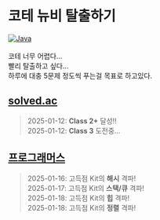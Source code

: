 # 코테 뉴비 탈출하기
[![Java](https://img.shields.io/badge/Java-007396?style=flat-square&logo=Java&logoColor=white)](https://www.java.com/)<br><br>
코테 너무 어렵다...<br>
빨리 탈출하고 싶다...<br>
하루에 대충 5문제 정도씩 푸는걸 목표로 하고있다.
## [solved.ac](https://solved.ac/)
> 2025-01-12: **Class 2+** 달성!!<br>
> 2025-01-12: **Class 3** 도전중...
## [프로그래머스](https://programmers.co.kr/)
> 2025-01-16: 고득점 Kit의 **해시** 격파!<br>
> 2025-01-17: 고득점 Kit의 **스택/큐** 격파!<br>
> 2025-01-18: 고득점 Kit의 **힙** 격파!<br>
> 2025-01-18: 고득점 Kit의 **정렬** 격파!